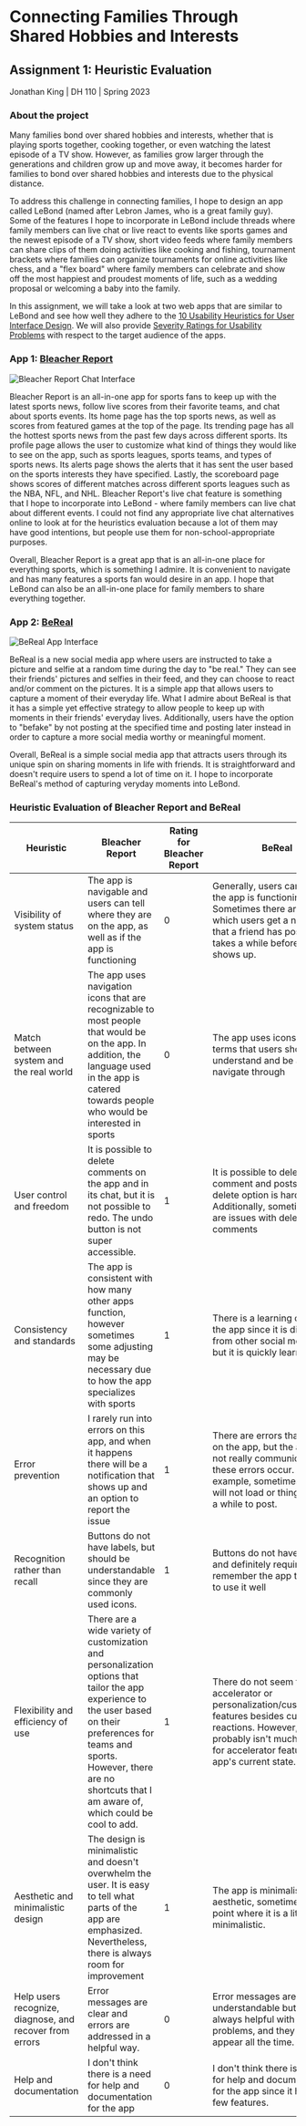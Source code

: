 # Connecting Families Through Shared Hobbies and Interests

## Assignment 1: Heuristic Evaluation

Jonathan King | DH 110 | Spring 2023

### About the project

Many families bond over shared hobbies and interests, whether that is playing sports together, cooking together, or even watching the latest episode of a TV show. However, as families grow larger through the generations and children grow up and move away, it becomes harder for families to bond over shared hobbies and interests due to the physical distance. 

To address this challenge in connecting families, I hope to design an app called LeBond (named after Lebron James, who is a great family guy). Some of the features I hope to incorporate in LeBond include threads where family members can live chat or live react to events like sports games and the newest episode of a TV show, short video feeds where family members can share clips of them doing activities like cooking and fishing, tournament brackets where families can organize tournaments for online activities like chess, and a "flex board" where family members can celebrate and show off the most happiest and proudest moments of life, such as a wedding proposal or welcoming a baby into the family.

In this assignment, we will take a look at two web apps that are similar to LeBond and see how well they adhere to the [10 Usability Heuristics for User Interface Design](https://www.nngroup.com/articles/ten-usability-heuristics/). We will also provide [Severity Ratings for Usability Problems](https://www.nngroup.com/articles/how-to-rate-the-severity-of-usability-problems/) with respect to the target audience of the apps. 

### App 1: [Bleacher Report](https://bleacherreport.com/)

![Bleacher Report Chat Interface](https://ujasntkfphywizsdaapi.supabase.co/storage/v1/object/public/content/app_screens/71940225-a01f-4fac-ba5f-7d38a340b11d.png)

Bleacher Report is an all-in-one app for sports fans to keep up with the latest sports news, follow live scores from their favorite teams, and chat about sports events. Its home page has the top sports news, as well as scores from featured games at the top of the page. Its trending page has all the hottest sports news from the past few days across different sports. Its profile page allows the user to customize what kind of things they would like to see on the app, such as sports leagues, sports teams, and types of sports news. Its alerts page shows the alerts that it has sent the user based on the sports interests they have specified. Lastly, the scoreboard page shows scores of different matches across different sports leagues such as the NBA, NFL, and NHL. Bleacher Report's live chat feature is something that I hope to incorporate into LeBond - where family members can live chat about different events. I could not find any appropriate live chat alternatives online to look at for the heuristics evaluation because a lot of them may have good intentions, but people use them for non-school-appropriate purposes. 

Overall, Bleacher Report is a great app that is an all-in-one place for everything sports, which is something I admire. It is convenient to navigate and has many features a sports fan would desire in an app. I hope that LeBond can also be an all-in-one place for family members to share everything together. 

### App 2: [BeReal](https://bere.al/en)

![BeReal App Interface](https://the-media-leader.com/wp-content/uploads/2022/07/BeReal-screenshot-App-Store.jpg)

BeReal is a new social media app where users are instructed to take a picture and selfie at a random time during the day to "be real." They can see their friends' pictures and selfies in their feed, and they can choose to react and/or comment on the pictures. It is a simple app that allows users to capture a moment of their everyday life. What I admire about BeReal is that it has a simple yet effective strategy to allow people to keep up with moments in their friends' everyday lives. Additionally, users have the option to "befake" by not posting at the specified time and posting later instead in order to capture a more social media worthy or meaningful moment. 

Overall, BeReal is a simple social media app that attracts users through its unique spin on sharing moments in life with friends. It is straightforward and doesn't require users to spend a lot of time on it. I hope to incorporate BeReal's method of capturing veryday moments into LeBond.

### Heuristic Evaluation of Bleacher Report and BeReal

| Heuristic | Bleacher Report | Rating for Bleacher Report | BeReal | Rating for BeReal |
| --- | --- | --- | --- | --- |
| Visibility of system status | The app is navigable and users can tell where they are on the app, as well as if the app is functioning | 0 | Generally, users can tell when the app is functioning. Sometimes there are errors in which users get a notification that a friend has posted, but it takes a while before the post shows up. | 2 |
| Match between system and the real world | The app uses navigation icons that are recognizable to most people that would be on the app. In addition, the language used in the app is catered towards people who would be interested in sports | 0 | The app uses icons and terms that users should understand and be able to navigate through | 0 |
| User control and freedom | It is possible to delete comments on the app and in its chat, but it is not possible to redo. The undo button is not super accessible. | 1 | It is possible to delete comment and posts, but the delete option is hard to find. Additionally, sometimes there are issues with deleting comments | 2 |
| Consistency and standards | The app is consistent with how many other apps function, however sometimes some adjusting may be necessary due to how the app specializes with sports | 1 | There is a learning curve with the app since it is different from other social media apps, but it is quickly learnable. | 1 |
| Error prevention | I rarely run into errors on this app, and when it happens there will be a notification that shows up and an option to report the issue | 1 | There are errors that happen on the app, but the app does not really communicate when these errors occur. For example, sometimes things will not load or things will take a while to post. | 2 |
| Recognition rather than recall | Buttons do not have labels, but should be understandable since they are commonly used icons. | 1 | Buttons do not have labels and definitely require users to remember the app to be able to use it well | 2 |
| Flexibility and efficiency of use | There are a wide variety of customization and personalization options that tailor the app experience to the user based on their preferences for teams and sports. However, there are no shortcuts that I am aware of, which could be cool to add. | 1 | There do not seem to be any accelerator or personalization/customization features besides custom reactions. However, there probably isn't much of a need for accelerator features in the app's current state. | 1 |
| Aesthetic and minimalistic design | The design is minimalistic and doesn't overwhelm the user. It is easy to tell what parts of the app are emphasized. Nevertheless, there is always room for improvement | 1 | The app is minimalistic and aesthetic, sometimes to the point where it is a little too minimalistic. | 1 |
| Help users recognize, diagnose, and recover from errors | Error messages are clear and errors are addressed in a helpful way. | 0 | Error messages are understandable but not always helpful with the problems, and they don't appear all the time. | 2 |
| Help and documentation | I don't think there is a need for help and documentation for the app | 0 | I don't think there is a need for help and documentation for the app since it has very few features. | 0 | 
